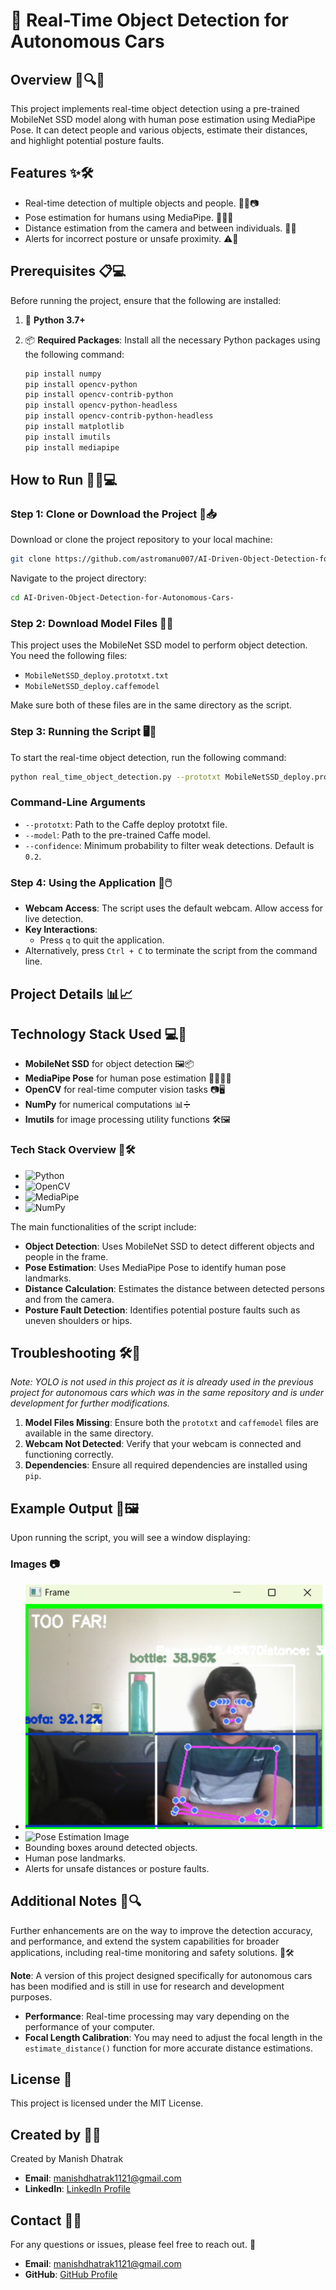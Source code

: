 # 🤖 Real-Time Object Detection for Autonomous Cars 

## Overview 🚀🔍🤖
This project implements real-time object detection using a pre-trained MobileNet SSD model along with human pose estimation using MediaPipe Pose. It can detect people and various objects, estimate their distances, and highlight potential posture faults.

## Features ✨🛠️
- Real-time detection of multiple objects and people. 🕵️‍♂️📷
- Pose estimation for humans using MediaPipe. 🧍‍♂️💃
- Distance estimation from the camera and between individuals. 📏📐
- Alerts for incorrect posture or unsafe proximity. ⚠️🚨

## Prerequisites 📋💻
Before running the project, ensure that the following are installed:

1. 🐍 **Python 3.7+**

2. 📦 **Required Packages**: Install all the necessary Python packages using the following command:
   ```sh
   pip install numpy
   pip install opencv-python
   pip install opencv-contrib-python
   pip install opencv-python-headless
   pip install opencv-contrib-python-headless
   pip install matplotlib
   pip install imutils
   pip install mediapipe
   ```

## How to Run 🏃‍♂️💻

### Step 1: Clone or Download the Project 📁📥

Download or clone the project repository to your local machine:

```sh
git clone https://github.com/astromanu007/AI-Driven-Object-Detection-for-Autonomous-Cars-
```

Navigate to the project directory:

```sh
cd AI-Driven-Object-Detection-for-Autonomous-Cars-
```

### Step 2: Download Model Files 📂🔗

This project uses the MobileNet SSD model to perform object detection. You need the following files:

- `MobileNetSSD_deploy.prototxt.txt`
- `MobileNetSSD_deploy.caffemodel`

Make sure both of these files are in the same directory as the script.

### Step 3: Running the Script 🖥️🚀

To start the real-time object detection, run the following command:

```sh
python real_time_object_detection.py --prototxt MobileNetSSD_deploy.prototxt.txt --model MobileNetSSD_deploy.caffemodel
```

### Command-Line Arguments
- `--prototxt`: Path to the Caffe deploy prototxt file.
- `--model`: Path to the pre-trained Caffe model.
- `--confidence`: Minimum probability to filter weak detections. Default is `0.2`.

### Step 4: Using the Application 🎥🖱️
- **Webcam Access**: The script uses the default webcam. Allow access for live detection.
- **Key Interactions**:
  - Press `q` to quit the application.
- Alternatively, press `Ctrl + C` to terminate the script from the command line.

## Project Details 📊📈

## Technology Stack Used 💻🔧

- **MobileNet SSD** for object detection 🖼️📦
- **MediaPipe Pose** for human pose estimation 🧍‍♂️🤸‍♀️
- **OpenCV** for real-time computer vision tasks 📷🖥️
- **NumPy** for numerical computations 📊➗
- **Imutils** for image processing utility functions 🛠️🖼️

### Tech Stack Overview 🚀🛠️
- ![Python](https://img.shields.io/badge/-Python-3776AB?logo=python&logoColor=white)
- ![OpenCV](https://img.shields.io/badge/-OpenCV-5C3EE8?logo=opencv&logoColor=white)
- ![MediaPipe](https://img.shields.io/badge/-MediaPipe-FFAE42?logo=mediapipe&logoColor=white)
- ![NumPy](https://img.shields.io/badge/-NumPy-013243?logo=numpy&logoColor=white)

The main functionalities of the script include:

- **Object Detection**: Uses MobileNet SSD to detect different objects and people in the frame.
- **Pose Estimation**: Uses MediaPipe Pose to identify human pose landmarks.
- **Distance Calculation**: Estimates the distance between detected persons and from the camera.
- **Posture Fault Detection**: Identifies potential posture faults such as uneven shoulders or hips.

## Troubleshooting 🛠️🔧

*Note: YOLO is not used in this project as it is already used in the previous project for autonomous cars which was in the same repository and is under development for further modifications.*
1. **Model Files Missing**: Ensure both the `prototxt` and `caffemodel` files are available in the same directory.
2. **Webcam Not Detected**: Verify that your webcam is connected and functioning correctly.
3. **Dependencies**: Ensure all required dependencies are installed using `pip`.

## Example Output 📸🖼️
Upon running the script, you will see a window displaying:

### Images 📷
- ![Object Detection Image](images/object_detection_image.png)
- ![Pose Estimation Image](images/pose_estimation_image.png)
- Bounding boxes around detected objects.
- Human pose landmarks.
- Alerts for unsafe distances or posture faults.

## Additional Notes 📝🔍
Further enhancements are on the way to improve the detection accuracy, and performance, and extend the system capabilities for broader applications, including real-time monitoring and safety solutions. 🚀🛠️

**Note**: A version of this project designed specifically for autonomous cars has been modified and is still in use for research and development purposes.
- **Performance**: Real-time processing may vary depending on the performance of your computer.
- **Focal Length Calibration**: You may need to adjust the focal length in the `estimate_distance()` function for more accurate distance estimations.

## License 📜
This project is licensed under the MIT License.

## Created by 👨‍💻
Created by Manish Dhatrak
- **Email**: manishdhatrak1121@gmail.com
- **LinkedIn**: [LinkedIn Profile](https://www.linkedin.com/in/manish-dhatrak-b759171aa/)

## Contact 📧💬
For any questions or issues, please feel free to reach out. 🤝

- **Email**: manishdhatrak1121@gmail.com
- **GitHub**: [GitHub Profile](https://github.com/astromanu007)
